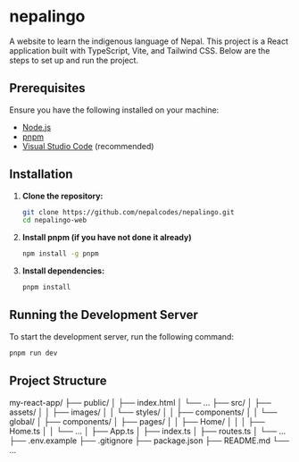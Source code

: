 # nepalingo

A website to learn the indigenous language of Nepal. This project is a React application built with TypeScript, Vite, and Tailwind CSS. Below are the steps to set up and run the project.

## Prerequisites

Ensure you have the following installed on your machine:

- [Node.js](https://nodejs.org/en/download/)
- [pnpm](https://pnpm.io/installation)
- [Visual Studio Code](https://code.visualstudio.com/) (recommended)

## Installation

1. **Clone the repository:**

    ```sh
    git clone https://github.com/nepalcodes/nepalingo.git
    cd nepalingo-web
    ```

2. **Install pnpm (if you have not done it already)**
   ```sh
   npm install -g pnpm
   ```
3. **Install dependencies:**

    ```sh
    pnpm install
    ```


## Running the Development Server

To start the development server, run the following command:

```sh
pnpm run dev
```

## Project Structure
my-react-app/
├── public/
│   ├── index.html
│   └── ...
├── src/
│   ├── assets/
│   │   ├── images/
│   │   └── styles/
│   │       ├── components/
│   │       └── global/
│   ├── components/
│   ├── pages/
│   │   ├── Home/
│   │   │   ├── Home.ts
│   │   └── ...
│   ├── App.ts
│   ├── index.ts
│   ├── routes.ts
│   └── ...
├── .env.example
├── .gitignore
├── package.json
├── README.md
└── ...
